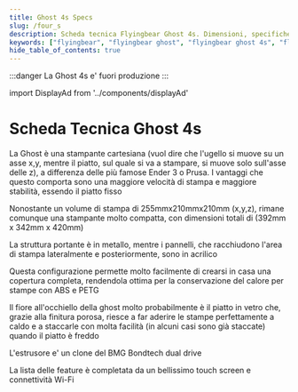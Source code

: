 ```yaml
---
title: Ghost 4s Specs
slug: /four_s
description: Scheda tecnica Flyingbear Ghost 4s. Dimensioni, specifiche tecniche, materiali supportati
keywords: ["flyingbear", "flyingbear ghost", "flyingbear ghost 4s", "flying bear ghost", "flying bear ghost 4s", "flyingbear ghost data sheet", "3d printing", "aliexpress", "banggood"]
hide_table_of_contents: true
---
```

:::danger
La Ghost 4s e' fuori produzione
:::


import DisplayAd from '../components/displayAd'


<DisplayAd/>

# Scheda Tecnica Ghost 4s

La Ghost è una stampante cartesiana (vuol dire che l'ugello si muove su un asse x,y, mentre il piatto, sul quale si va a stampare, si muove solo sull'asse delle z), a differenza delle più famose Ender 3 o Prusa. I vantaggi che questo comporta sono una maggiore velocità di stampa e maggiore stabilità, essendo il piatto fisso

Nonostante un volume di stampa di 255mmx210mmx210mm (x,y,z), rimane comunque una stampante molto compatta, con dimensioni totali di (392mm x 342mm x 420mm)

La struttura portante è in metallo, mentre i pannelli, che racchiudono l'area di stampa lateralmente e posteriormente, sono in acrilico

Questa configurazione permette molto facilmente di crearsi in casa una copertura completa, rendendola ottima per la conservazione del calore per stampe con ABS e PETG

Il fiore all'occhiello della ghost molto probabilmente è il piatto in vetro che, grazie alla finitura porosa, riesce a far aderire le stampe perfettamente a caldo e a staccarle con molta facilità (in alcuni casi sono già staccate) quando il piatto è freddo

L'estrusore e' un clone del BMG Bondtech dual drive

La lista delle feature è completata da un bellissimo touch screen e connettività Wi-Fi

<DisplayAd/>
